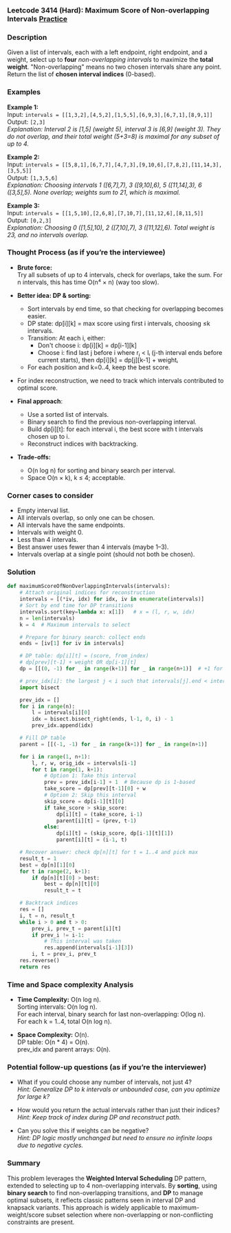 ### Leetcode 3414 (Hard): Maximum Score of Non-overlapping Intervals [Practice](https://leetcode.com/problems/maximum-score-of-non-overlapping-intervals)

### Description  
Given a list of intervals, each with a left endpoint, right endpoint, and a weight, select up to **four** _non-overlapping intervals_ to maximize the **total weight**. "Non-overlapping" means no two chosen intervals share any point. Return the list of **chosen interval indices** (0-based).

### Examples  

**Example 1:**  
Input: `intervals = [[1,3,2],[4,5,2],[1,5,5],[6,9,3],[6,7,1],[8,9,1]]`  
Output: `[2,3]`  
*Explanation: Interval 2 is [1,5] (weight 5), interval 3 is [6,9] (weight 3). They do not overlap, and their total weight (5+3=8) is maximal for any subset of up to 4.*

**Example 2:**  
Input: `intervals = [[5,8,1],[6,7,7],[4,7,3],[9,10,6],[7,8,2],[11,14,3],[3,5,5]]`  
Output: `[1,3,5,6]`  
*Explanation: Choosing intervals 1 ([6,7],7), 3 ([9,10],6), 5 ([11,14],3), 6 ([3,5],5). None overlap; weights sum to 21, which is maximal.*

**Example 3:**  
Input: `intervals = [[1,5,10],[2,6,8],[7,10,7],[11,12,6],[8,11,5]]`  
Output: `[0,2,3]`  
*Explanation: Choosing 0 ([1,5],10), 2 ([7,10],7), 3 ([11,12],6). Total weight is 23, and no intervals overlap.*

### Thought Process (as if you’re the interviewee)  
- **Brute force:**  
  Try all subsets of up to 4 intervals, check for overlaps, take the sum. For n intervals, this has time O(n⁴ × n) (way too slow).

- **Better idea: DP & sorting:**  
  - Sort intervals by end time, so that checking for overlapping becomes easier.
  - DP state: dp[i][k] = max score using first i intervals, choosing ≤k intervals.
  - Transition: At each i, either:
    - Don't choose i: dp[i][k] = dp[i-1][k]
    - Choose i: find last j before i where rⱼ < lᵢ (j-th interval ends before current starts), then dp[i][k] = dp[j][k-1] + weightᵢ
  - For each position and k=0..4, keep the best score.

- For index reconstruction, we need to track which intervals contributed to optimal score.

- **Final approach**:  
  - Use a sorted list of intervals.
  - Binary search to find the previous non-overlapping interval.
  - Build dp[i][t]: for each interval i, the best score with t intervals chosen up to i.
  - Reconstruct indices with backtracking.

- **Trade-offs:**  
  - O(n log n) for sorting and binary search per interval.
  - Space O(n × k), k ≤ 4; acceptable.

### Corner cases to consider  
- Empty interval list.
- All intervals overlap, so only one can be chosen.
- All intervals have the same endpoints.
- Intervals with weight 0.
- Less than 4 intervals.
- Best answer uses fewer than 4 intervals (maybe 1–3).
- Intervals overlap at a single point (should not both be chosen).

### Solution

```python
def maximumScoreOfNonOverlappingIntervals(intervals):
    # Attach original indices for reconstruction
    intervals = [(*iv, idx) for idx, iv in enumerate(intervals)]
    # Sort by end time for DP transitions
    intervals.sort(key=lambda x: x[1])   # x = (l, r, w, idx)
    n = len(intervals)
    k = 4  # Maximum intervals to select

    # Prepare for binary search: collect ends
    ends = [iv[1] for iv in intervals]

    # DP table: dp[i][t] = (score, from_index)
    # dp[prev][t-1] + weight OR dp[i-1][t]
    dp = [[(0, -1) for _ in range(k+1)] for _ in range(n+1)]  # +1 for 0 intervals

    # prev_idx[i]: the largest j < i such that intervals[j].end < intervals[i].start
    import bisect

    prev_idx = []
    for i in range(n):
        l = intervals[i][0]
        idx = bisect.bisect_right(ends, l-1, 0, i) - 1
        prev_idx.append(idx)

    # Fill DP table
    parent = [[(-1, -1) for _ in range(k+1)] for _ in range(n+1)]

    for i in range(1, n+1):
        l, r, w, orig_idx = intervals[i-1]
        for t in range(1, k+1):
            # Option 1: Take this interval
            prev = prev_idx[i-1] + 1  # Because dp is 1-based
            take_score = dp[prev][t-1][0] + w
            # Option 2: Skip this interval
            skip_score = dp[i-1][t][0]
            if take_score > skip_score:
                dp[i][t] = (take_score, i-1)
                parent[i][t] = (prev, t-1)
            else:
                dp[i][t] = (skip_score, dp[i-1][t][1])
                parent[i][t] = (i-1, t)

    # Recover answer: check dp[n][t] for t = 1..4 and pick max
    result_t = 1
    best = dp[n][1][0]
    for t in range(2, k+1):
        if dp[n][t][0] > best:
            best = dp[n][t][0]
            result_t = t

    # Backtrack indices
    res = []
    i, t = n, result_t
    while i > 0 and t > 0:
        prev_i, prev_t = parent[i][t]
        if prev_i != i-1:
            # This interval was taken
            res.append(intervals[i-1][3])
        i, t = prev_i, prev_t
    res.reverse()
    return res
```

### Time and Space complexity Analysis  

- **Time Complexity:** O(n log n).  
  Sorting intervals: O(n log n).  
  For each interval, binary search for last non-overlapping: O(log n).  
  For each k = 1..4, total O(n log n).

- **Space Complexity:** O(n).  
  DP table: O(n \* 4) = O(n).  
  prev_idx and parent arrays: O(n).

### Potential follow-up questions (as if you’re the interviewer)  

- What if you could choose any number of intervals, not just 4?  
  *Hint: Generalize DP to k intervals or unbounded case, can you optimize for large k?*

- How would you return the actual intervals rather than just their indices?  
  *Hint: Keep track of index during DP and reconstruct path.*

- Can you solve this if weights can be negative?  
  *Hint: DP logic mostly unchanged but need to ensure no infinite loops due to negative cycles.*

### Summary
This problem leverages the **Weighted Interval Scheduling** DP pattern, extended to selecting up to 4 non-overlapping intervals. By **sorting**, using **binary search** to find non-overlapping transitions, and **DP** to manage optimal subsets, it reflects classic patterns seen in interval DP and knapsack variants. This approach is widely applicable to maximum-weight/score subset selection where non-overlapping or non-conflicting constraints are present.